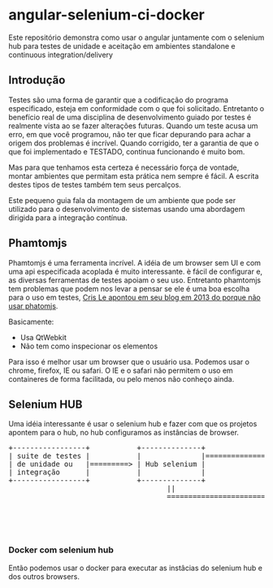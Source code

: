 # angular-selenium-ci-docker
Este repositório demonstra como usar o angular juntamente com o selenium hub para testes de unidade e aceitação em ambientes standalone e continuous integration/delivery

## Introdução

Testes são uma forma de garantir que a codificação do programa especificado, esteja em conformidade com o que foi solicitado.
Entretanto o benefício real de uma disciplina de desenvolvimento guiado por testes é realmente vista ao se fazer alterações futuras. Quando um teste acusa um erro, em que você programou, não ter que ficar depurando para achar a origem dos problemas é incrível. Quando corrigido, ter a garantia de que o que foi implementado e TESTADO, continua funcionando é muito bom. 

Mas para que tenhamos esta certeza é necessário força de vontade, montar ambientes que permitam esta prática nem sempre é fácil. A escrita destes tipos de testes também tem seus percalços.

Este pequeno guia fala da montagem de um ambiente que pode ser utilizado para o desenvolvimento de sistemas usando uma abordagem dirigida para a integração contínua.

## Phamtomjs

Phamtomjs é uma ferramenta incrível. A idéia de um browser sem UI e com uma api especificada acoplada é muito interessante. è fácil de configurar e, as diversas ferramentas de testes apoiam o seu uso. Entretanto phamtomjs tem problemas que podem nos levar a pensar se ele é uma boa escolha para o uso em testes, [Cris Le apontou em seu blog em 2013 do porque não usar phatomjs](http://www.chrisle.me/2013/08/5-reasons-i-chose-selenium-over-phantomjs/). 

Basicamente:

* Usa QtWebkit
* Não tem como inspecionar os elementos

Para isso é melhor usar um browser que o usuário usa. Podemos usar o chrome, firefox, IE ou safari. O IE e o safari não permitem o uso em containeres de forma facilitada, ou pelo menos não conheço ainda.

## Selenium HUB

Uma idéia interessante é usar o selenium hub e fazer com que os projetos apontem para o hub, no hub configuramos as instâncias de browser.

<pre>
+-----------------+           +--------------+                 +------------+
| suite de testes |           |              |===============> | instancia  |
| de unidade ou   |=========> | Hub selenium |                 | do chrome  |   
| integração      |           |              |                 +------------+           
+-----------------+           +--------------+ 
                                     ||
                                     =========================> +--------------+
                                                                |  instancia   |
                                                                |  dos outros  |
                                                                |  browsers    |
                                                                +--------------+   
</pre>

### Docker com selenium hub
Então podemos usar o docker para executar as instâcias do selenium hub e dos outros browsers.




